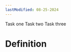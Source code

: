 ```yaml
---
lastModified: 08-25-2024
---
```


<script>
  import { Steps } from "$lib/components";
</script>

<Steps>
  <Steps.Step>
    Task one
  </Steps.Step>
  <Steps.Step>
    Task two
  </Steps.Step>
    <Steps.Step>
    Task three
  </Steps.Step>
</Steps>

# Definition
<!--
<Definition
  name="Tree"
  description="The tree component."
>
  <Definition.Prop type="array" path="tree" default="[]" required>The actual array of the tree.</Definition.Prop>
  <Definition.Prop type="string" path="tree.name" required>The file or directory name.</Definition.Prop>
  <Definition.Prop type="boolean" path="tree.open" default="true">If the children is a directory, controls whether the children are displayed.</Definition.Prop>
  <Definition.Prop type="array" path="tree.children">The list of children of a directory.</Definition.Prop>
  <Definition.Prop type="boolean" path="tree.highlighted" default="false">Controls weather to hight a directory or file.</Definition.Prop>

  <Definition.Note>For a single file, instead of using an object with a name, you can just use a string representing it's name</Definition.Note>
</Definition> -->
